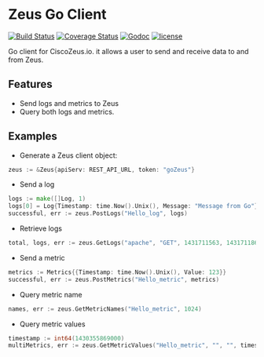 # Zeus Go Client
[![Build Status](https://travis-ci.org/CiscoZeus/go-zeusclient.svg)](https://travis-ci.org/CiscoZeus/go-zeusclient) [![Coverage Status](https://coveralls.io/repos/CiscoZeus/go-zeusclient/badge.svg)](https://coveralls.io/r/CiscoZeus/go-zeusclient) [![Godoc](http://img.shields.io/badge/godoc-reference-blue.svg?style=flat)](https://godoc.org/github.com/CiscoZeus/go-zeusclient) [![license](https://img.shields.io/hexpm/l/plug.svg)](http://www.apache.org/licenses/LICENSE-2.0)

Go client for CiscoZeus.io. it allows a user to send and receive data to and from Zeus.

## Features
* Send logs and metrics to Zeus
* Query both logs and metrics.

## Examples
* Generate a Zeus client object:
```go
zeus := &Zeus{apiServ: REST_API_URL, token: "goZeus"}
```

* Send a log
```go
logs := make([]Log, 1)
logs[0] = Log{Timestamp: time.Now().Unix(), Message: "Message from Go"}
successful, err := zeus.PostLogs("Hello_log", logs)
```

* Retrieve logs
```go
total, logs, err := zeus.GetLogs("apache", "GET", 1431711563, 1431711863, 0, 10)
```

* Send a metric
```go
metrics := Metrics{{Timestamp: time.Now().Unix(), Value: 123}}
successful, err := zeus.PostMetrics("Hello_metric", metrics)
```

* Query metric name
```go
names, err := zeus.GetMetricNames("Hello_metric", 1024)
```

* Query metric values
```go
timestamp := int64(1430355869000)
multiMetrics, err := zeus.GetMetricValues("Hello_metric", "", "", timestamp-int64(10*1000), timestamp, "value>10", 1024)
```
